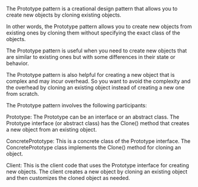 The Prototype pattern is a creational design pattern that allows you to create new objects by cloning existing objects. 

In other words, the Prototype pattern allows you to create new objects from existing ones by cloning them without specifying the exact class of the objects.

The Prototype pattern is useful when you need to create new objects that are similar to existing ones but with some differences in their state or behavior.

The Prototype pattern is also helpful for creating a new object that is complex and may incur overhead. 
So you want to avoid the complexity and the overhead by cloning an existing object instead of creating a new one from scratch.



The Prototype pattern involves the following participants:

Prototype: 
      The Prototype can be an interface or an abstract class. The Prototype interface (or abstract class) has the Clone() method 
      that creates a new object from an existing object.

ConcretePrototype: 
      This is a concrete class of the Prototype interface. The ConcretePrototype class implements the Clone() method for cloning an object.

Client: 
     This is the client code that uses the Prototype interface for creating new objects. 
The client creates a new object by cloning an existing object and then customizes the cloned object as needed.


